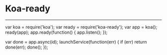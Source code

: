 # Koa-ready

---


var koa = require('koa');
var ready = require('koa-ready');
var app = koa();
ready(app);
app.ready(function() {
	app.listen();
});

var done = app.async(id);
launchService(function(err) {
	if (err) return done(err);
    done();
});
